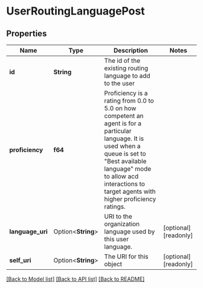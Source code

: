 # UserRoutingLanguagePost

## Properties

Name | Type | Description | Notes
------------ | ------------- | ------------- | -------------
**id** | **String** | The id of the existing routing language to add to the user | 
**proficiency** | **f64** | Proficiency is a rating from 0.0 to 5.0 on how competent an agent is for a particular language. It is used when a queue is set to \"Best available language\" mode to allow acd interactions to target agents with higher proficiency ratings. | 
**language_uri** | Option<**String**> | URI to the organization language used by this user language. | [optional][readonly]
**self_uri** | Option<**String**> | The URI for this object | [optional][readonly]

[[Back to Model list]](../README.md#documentation-for-models) [[Back to API list]](../README.md#documentation-for-api-endpoints) [[Back to README]](../README.md)



